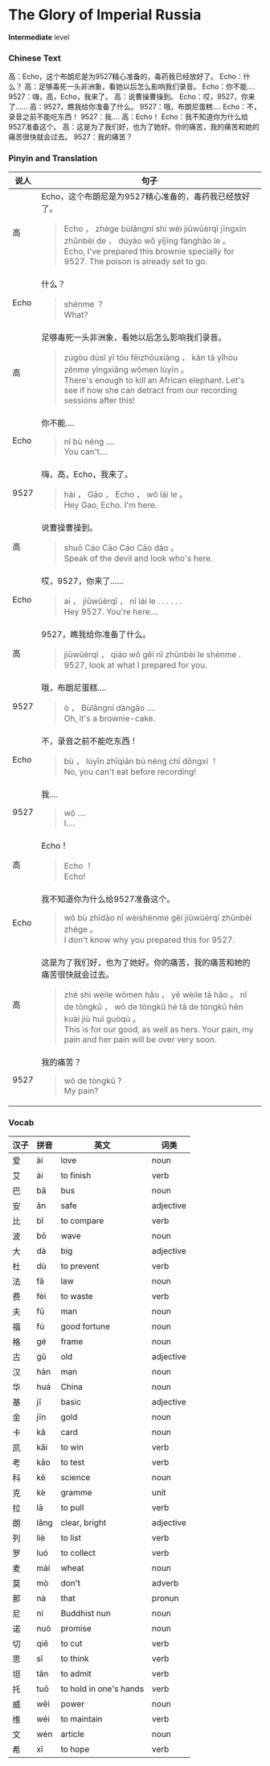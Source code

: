 # The Glory of Imperial Russia
**Intermediate** level
### Chinese Text
高：Echo，这个布朗尼是为9527精心准备的，毒药我已经放好了。
Echo：什么？
高：足够毒死一头非洲象，看她以后怎么影响我们录音。
Echo：你不能....
9527：嗨，高，Echo，我来了。
高：说曹操曹操到。
Echo：哎，9527，你来了......
高：9527，瞧我给你准备了什么。
9527：哦，布朗尼蛋糕....
Echo：不，录音之前不能吃东西！
9527：我....
高：Echo！
Echo：我不知道你为什么给9527准备这个。
高：这是为了我们好，也为了她好。你的痛苦，我的痛苦和她的痛苦很快就会过去。
9527：我的痛苦？

### Pinyin and Translation
|说人|句子|
|----|----|
|高|Echo，这个布朗尼是为9527精心准备的，毒药我已经放好了。<blockquote>Echo ， zhège bùlǎngní shì wèi jiǔwǔèrqī jīngxīn zhǔnbèi de ， dúyào wǒ yǐjīng fànghǎo le 。<br />Echo, I've prepared this brownie specially for 9527. The poison is already set to go.</blockquote>|
|Echo|什么？<blockquote>shénme ？<br />What?</blockquote>|
|高|足够毒死一头非洲象，看她以后怎么影响我们录音。<blockquote>zúgòu dúsǐ yī tóu fēizhōuxiàng ， kàn tā yǐhòu zěnme yǐngxiǎng wǒmen lùyīn 。<br />There's enough to kill an African elephant. Let's see if how she can detract from our recording sessions after this!</blockquote>|
|Echo|你不能....<blockquote>nǐ bù néng ....<br />You can't....</blockquote>|
|9527|嗨，高，Echo，我来了。<blockquote>hài ， Gāo ， Echo ， wǒ lái le 。<br />Hey Gao, Echo. I'm here.</blockquote>|
|高|说曹操曹操到。<blockquote>shuō Cáo Cāo Cáo Cāo dào 。<br />Speak of the devil and look who's here.</blockquote>|
|Echo|哎，9527，你来了......<blockquote>ai ， jiǔwǔèrqī ， nǐ lái le . . . . . .<br />Hey 9527. You're here....</blockquote>|
|高|9527，瞧我给你准备了什么。<blockquote>jiǔwǔèrqī ， qiáo wǒ gěi nǐ zhǔnbèi le shénme .<br />9527, look at what I prepared for you.</blockquote>|
|9527|哦，布朗尼蛋糕....<blockquote>ò ， Bùlǎngní dàngāo ....<br />Oh, it's a brownie-cake.</blockquote>|
|Echo|不，录音之前不能吃东西！<blockquote>bù ， lùyīn zhīqián bù néng chī  dōngxi ！<br />No, you can't eat before recording!</blockquote>|
|9527|我....<blockquote>wǒ ....<br />I....</blockquote>|
|高|Echo！<blockquote>Echo ！<br />Echo!</blockquote>|
|Echo|我不知道你为什么给9527准备这个。<blockquote>wǒ bù zhīdào nǐ wèishénme gěi jiǔwǔèrqī zhǔnbèi zhège 。<br />I don't know why you prepared this for 9527.</blockquote>|
|高|这是为了我们好，也为了她好。你的痛苦，我的痛苦和她的痛苦很快就会过去。<blockquote>zhè shì wèile wǒmen hǎo ， yě wèile tā hǎo 。 nǐ de tòngkǔ ， wǒ de tòngkǔ hé tā de tòngkǔ hěn kuài jiù huì guòqù 。<br />This is for our good, as well as hers. Your pain, my pain and her pain will be over very soon.</blockquote>|
|9527|我的痛苦？<blockquote>wǒ de tòngkǔ ?<br />My pain?</blockquote>|
### Vocab
|汉子|拼音|英文|词类|
|----|----|----|----|
|爱|ài|love|noun|
|艾|ài|to finish|verb|
|巴|bā|bus|noun|
|安|ān|safe|adjective|
|比|bǐ|to compare|verb|
|波|bō|wave|noun|
|大|dà|big|adjective|
|杜|dù|to prevent|verb|
|法|fǎ|law|noun|
|费|fèi|to waste|verb|
|夫|fū|man|noun|
|福|fú|good fortune|noun|
|格|gé|frame|noun|
|古|gǔ|old|adjective|
|汉|hàn|man|noun|
|华|huá|China|noun|
|基|jī|basic|adjective|
|金|jīn|gold|noun|
|卡|kǎ|card|noun|
|凯|kǎi|to win|verb|
|考|kǎo|to test|verb|
|科|kē|science|noun|
|克|kè|gramme|unit|
|拉|lā|to pull|verb|
|朗|lǎng|clear, bright|adjective|
|列|liè|to list|verb|
|罗|luó|to collect|verb|
|麦|mài|wheat|noun|
|莫|mò|don't|adverb|
|那|nà|that|pronun|
|尼|ní|Buddhist nun|noun|
|诺|nuò|promise|noun|
|切|qiē|to cut|verb|
|思|sī|to think|verb|
|坦|tǎn|to admit|verb|
|托|tuō|to hold in one's hands|verb|
|威|wēi|power|noun|
|维|wéi|to maintain|verb|
|文|wén|article|noun|
|希|xī|to hope|verb|